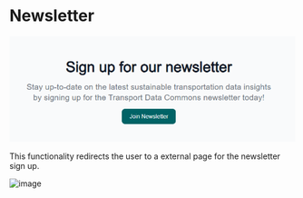 # Newsletter

![Newsletter](newsletter.png)

This functionality redirects the user to a external page for the newsletter sign up.

![image](https://github.com/user-attachments/assets/b2e6b011-4f59-453b-9394-e3446eae62ed)

